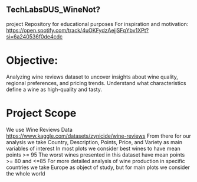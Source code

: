 ## TechLabsDUS_WineNot?
project Repository for educational purposes
For inspiration and motivation: https://open.spotify.com/track/4uOKFydzAejjSFqYbv1XPt?si=6a240536f0de4cdc

# Objective:
Analyzing wine reviews dataset to uncover insights about wine quality, regional preferences, and pricing trends. Understand what characteristics define a wine as high-quality and tasty.

# Project Scope
We use Wine Reviews Data 
https://www.kaggle.com/datasets/zynicide/wine-reviews
From there for our analysis we take Country, Description, Points, Price, and Variety as main variables of interest
In most plots we consider best wines to have mean points >= 95
The worst wines presented in this dataset have mean points >= 80 and <=85
For more detailed analysis of wine production in specific countries we take Europe as object of study, but for main plots we consider the whole world

